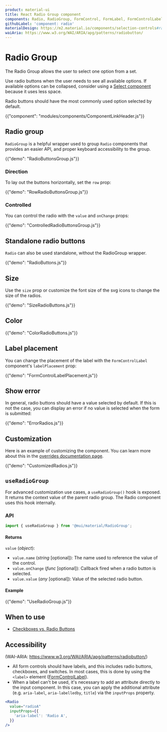 ```yaml
---
product: material-ui
title: React Radio Group component
components: Radio, RadioGroup, FormControl, FormLabel, FormControlLabel
githubLabel: 'component: radio'
materialDesign: https://m2.material.io/components/selection-controls#radio-buttons
waiAria: https://www.w3.org/WAI/ARIA/apg/patterns/radiobutton/
---
```


# Radio Group

<p class="description">The Radio Group allows the user to select one option from a set.</p>

Use radio buttons when the user needs to see all available options.
If available options can be collapsed, consider using a [Select component](/material-ui/react-select/) because it uses less space.

Radio buttons should have the most commonly used option selected by default.

{{"component": "modules/components/ComponentLinkHeader.js"}}

## Radio group

`RadioGroup` is a helpful wrapper used to group `Radio` components that provides an easier API, and proper keyboard accessibility to the group.

{{"demo": "RadioButtonsGroup.js"}}

### Direction

To lay out the buttons horizontally, set the `row` prop:

{{"demo": "RowRadioButtonsGroup.js"}}

### Controlled

You can control the radio with the `value` and `onChange` props:

{{"demo": "ControlledRadioButtonsGroup.js"}}

## Standalone radio buttons

`Radio` can also be used standalone, without the RadioGroup wrapper.

{{"demo": "RadioButtons.js"}}

## Size

Use the `size` prop or customize the font size of the svg icons to change the size of the radios.

{{"demo": "SizeRadioButtons.js"}}

## Color

{{"demo": "ColorRadioButtons.js"}}

## Label placement

You can change the placement of the label with the `FormControlLabel` component's `labelPlacement` prop:

{{"demo": "FormControlLabelPlacement.js"}}

## Show error

In general, radio buttons should have a value selected by default. If this is not the case, you can display an error if no value is selected when the form is submitted:

{{"demo": "ErrorRadios.js"}}

## Customization

Here is an example of customizing the component.
You can learn more about this in the [overrides documentation page](/material-ui/customization/how-to-customize/).

{{"demo": "CustomizedRadios.js"}}

## `useRadioGroup`

For advanced customization use cases, a `useRadioGroup()` hook is exposed.
It returns the context value of the parent radio group.
The Radio component uses this hook internally.

### API

```jsx
import { useRadioGroup } from '@mui/material/RadioGroup';
```

#### Returns

`value` (_object_):

- `value.name` (_string_ [optional]): The name used to reference the value of the control.
- `value.onChange` (_func_ [optional]): Callback fired when a radio button is selected.
- `value.value` (_any_ [optional]): Value of the selected radio button.

#### Example

{{"demo": "UseRadioGroup.js"}}

## When to use

- [Checkboxes vs. Radio Buttons](https://www.nngroup.com/articles/checkboxes-vs-radio-buttons/)

## Accessibility

(WAI-ARIA: https://www.w3.org/WAI/ARIA/apg/patterns/radiobutton/)

- All form controls should have labels, and this includes radio buttons, checkboxes, and switches. In most cases, this is done by using the `<label>` element ([FormControlLabel](/material-ui/api/form-control-label/)).
- When a label can't be used, it's necessary to add an attribute directly to the input component.
  In this case, you can apply the additional attribute (e.g. `aria-label`, `aria-labelledby`, `title`) via the `inputProps` property.

```jsx
<Radio
  value="radioA"
  inputProps={{
    'aria-label': 'Radio A',
  }}
/>
```
